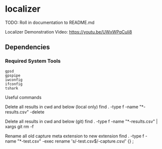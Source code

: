 # localizer

TODO: Roll in documentation to README.md

Localizer Demonstration Video: https://youtu.be/UWxWPqCuli8

## Dependencies

### Required System Tools
```
gpsd
gpspipe
iwconfig
ifconfig
tshark
```

Useful commands

Delete all results in cwd and below (local only)
find . -type f -name "*-results.csv" -delete

Delete all results in cwd and below (git)
find . -type f -name "*-results.csv" | xargs git rm -f

Rename all old capture meta extension to new extension
find . -type f -name "*-test.csv" -exec rename 's/-test\.csv$/-capture\.csv/' {} \;
